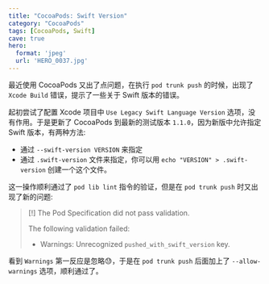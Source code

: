 ```yaml
---
title: "CocoaPods: Swift Version"
category: "CocoaPods"
tags: [CocoaPods, Swift]
cave: true
hero:
  format: 'jpeg'
  url: 'HERO_0037.jpg'
---
```

最近使用 CocoaPods 又出了点问题，在执行 `pod trunk push` 的时候，出现了 `Xcode Build` 错误，提示了一些关于 Swift 版本的错误。

起初尝试了配置 Xcode 项目中 `Use Legacy Swift Language Version` 选项，没有作用。于是更新了 CocoaPods 到最新的测试版本 `1.1.0`，因为新版中允许指定 Swift 版本，有两种方法:

* 通过 `--swift-version VERSION` 来指定
* 通过 `.swift-version` 文件来指定，你可以用 `echo "VERSION" > .swift-version` 创建一个这个文件。

这一操作顺利通过了 `pod lib lint` 指令的验证，但是在 `pod trunk push` 时又出现了新的问题:

> [!] The Pod Specification did not pass validation.
>
> The following validation failed:
>
> - Warnings: Unrecognized `pushed_with_swift_version` key.

看到 `Warnings` 第一反应是忽略😓，于是在 `pod trunk push` 后面加上了 `--allow-warnings` 选项，顺利通过了。
